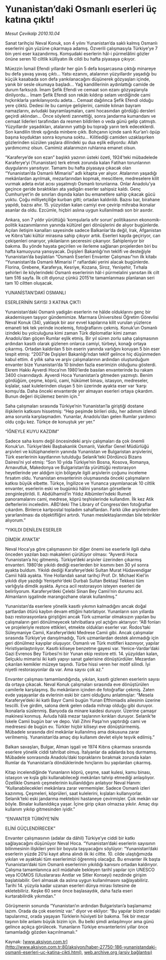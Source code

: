 # Yunanistan’daki Osmanlı eserleri üç katına çıktı!

*Mesut Çevikalp 2010.10.04*

<font class="agenda2NewsSpot">
 Sanat tarihçisi Neval Konuk, son 4 yılını Yunanistan’da saklı kalmış Osmanlı eserlerini gün yüzüne çıkarmaya adamış. Özverili çalışmasıyla Türkiye’ye 7 bin yeni eser kazandırmış. Komşudaki eserlerin hâl-i pürmelâlini gözler önüne seren 10 ciltlik külliyatın ilk cildi bu hafta piyasaya çıkıyor.
</font>
<font class="newsDetail">
 <p>
  <p class="MsoNormal">
   Müezzin İsmail Efendi yıllardır her gün 5 defa koşarcasına çıktığı minareye bu defa yavaş yavaş çıktı… Yatsı ezanını, atalarının yüzyıllardır yaşadığı bu küçük kasabada son defa yankılanacağını düşünerek gözyaşları içinde, yanık bir sesle okumaya başladı… Yağ kandillerinin aydınlattığı camide de durum farksızdı. İmam Şefik Efendi ve cemaat son ezanı gözyaşlarıyla dinliyordu… İmam Şefik Efendi son rekâtı kıldırıp selam verdiğinde cami hıçkırıklarla yankılanıyordu adeta… Cemaat dağılınca Şefik Efendi olduğu yere çöktü. Dedesi ile bu camiye gelişlerini, camide kılınan bayram namazlarını, avludaki bayramlaşmaları, cami hocasından gördüğü dersleri geçirdi aklından… Önce söylenti zannettiği, sonra jandarma kumandanı ve cemaat liderleri tarafından da resmen bildirilen o veda günü gelip çatmıştı. Yüzyıllardır yaşadıkları, atalarının yattığı bu toprağı yarın terk edeceklerdi. Son kandilin titrek ışığında minbere çıktı. Bohçanın içinde sarılı Kur’an’ı öpüp başına koyduktan sonra koynuna soktu… Kilitlediği camiden uzaklaşırken gözlerinden süzülen yaşlara dilindeki şu dua eşlik ediyordu: Allah yardımcımız olsun. Camimiz atalarımızın ruhlarına emanet olsun.
  </p>
  <p class="MsoNormal">
   “Karaferye’de son ezan” başlıklı yazının üsteki özeti, 1924’teki mübadelede Karaferye’yi (Yunanistan) terk etmek zorunda kalan Fatihan torunlarının duygularını yansıtıyor. Tamamı bu hafta piyasaya çıkacak olan “Yunanistan’da Osmanlı Mimarisi” adlı kitapta yer alıyor. Atalarının yaşadığı mekânlardan ayrılmak, mezarlarından kopmak, mescitlere, medreselere kilit vurmak adeta evlat acısı yaşatmıştı Osmanlı torunlarına. Onlar Anadolu’ya geçince geride bıraktıkları ata yadigârı eserler sahipsiz kaldı. Genç Cumhuriyet’in de sınırları dışında kalan bu emanetlere sahip çıkacak gücü yoktu. Çoğu milliyetçiliğe kurban gitti; ortadan kaldırıldı. Bazısı bar, birahane yapıldı, bazısı ahır. 15. yüzyıldan kalan camiyi eve çevirip mihraba ikonalar asanlar da oldu. Ezcümle, hiçbiri aslına uygun kullanılmadı son bir asırdır.
  </p>
  <p class="MsoNormal">
   Ankara, son 7 yıldır yürüttüğü ‘komşularla sıfır sorun’ politikasının ekonomik-politik kazanımlarının yanında kültürel geri dönüşlerini de alıyor bugünlerde. Açılan iletişim kanalları sayesinde sadece Balkanlar’da değil, Irak, Afganistan ve Kıbrıs’taki kültür mirasına sahip çıkıyor artık. Eserleri kayda geçiriyor, can çekişenleri onarıyor, yıkılanların şeceresini çıkarıyor. Sahipleniyor bir bakıma. Bu yönde hayata geçirilen ve ilerleme sağlanan projelerden biri bu hafta kamuoyuna yansıyacak. Dışişleri Bakanlığı’nın teklifi ve desteğiyle Yunanistan’da başlatılan “Osmanlı Eserleri Envanter Çalışması”nın ilk kitabı “Yunanistan’da Osmanlı Mimarisi I” raflardaki yerini alacak bugünlerde. Florina, Grebene, Karaferya, Kesriye, Kozana, Siroz, Yenişehir, Tırhala şehirleri ile köylerindeki Osmanlı eserlerinin hâl-i pürmelalini yansıtan ilk cilt tam 516 sayfa. İlk cilt diyoruz çünkü 2015’te tamamlanması planlanan seri tam 10 ciltten oluşacak.
  </p>
  <p class="MsoNormal">
   YUNANİSTAN’DAKİ OSMANLI
  </p>
  <p class="MsoNormal">
   ESERLERİNİN SAYISI 3 KATINA ÇIKTI
  </p>
  <p class="MsoNormal">
   Yunanistan’daki Osmanlı yadigârı eserlerin ne hâlde olduklarını genç bir akademisyen taşıyor gündemimize. Marmara Üniversitesi Öğretim Görevlisi Neval Konuk (34), yaklaşık bir asır evvel kapılarına kilit vurulan yüzlerce emaneti tek tek yerinde incelemiş, fotoğraflarını çekmiş. Konuk’un Osmanlı izindeki bu yolculuğuna kimi zaman Türk diplomatlar kimi zaman Anadolu’dan göçen Rumlar eşlik etmiş. Bir yıl süren zorlu saha çalışmasının ardından kasıtlı olarak gizlenen onlarca camiyi, türbeyi, konağı ortaya çıkarmış. Ortadan kaldırılan 5 bin eserin yanında varlığını koruyan 5 bin eser tespit etmiş: “2007’de Dışişleri Bakanlığı’ndan teklif gelince hiç düşünmeden kabul ettim. 4 yıllık saha ve arşiv çalışmalarının ardından oluşturduğum envanter bize Yunanistan’da 10 binden fazla eserimizin olduğunu gösterdi. Ekrem Hakkı Ayverdi Hoca’nın 1980’lerde basılan envanterinde bu rakam 3400 civarındaydı. Ayverdi Hoca Yunanistan’a gitmeden yazmıştı. Benim gördüğüm, çeşme, köprü, cami, hükümet binası, istasyon, medreseler, kışlalar, saat kulelerinden oluşan 5 bin üzerinde ayakta eser var ‘karşı komşu’da. Daha önceki envanterde yer almayan eserleri ortaya çıkardım. Bunun değeri ölçülemez benim için.”
  </p>
  <p class="MsoNormal">
   Saha çalışmaları sırasında Türkiye’nin Yunanistan’la giriştiği dostane ilişkilerin katkısını hissetmiş: “Hep peşimde birileri oldu, her adımım izlendi ama sorunla karşılaşmadım. Yunanlar, Anadolu’dan gelen Rumlar yardımcı oldu çoğu kez. Türkçe de konuştuk yer yer.”
  </p>
  <p class="MsoNormal">
   “İĞNEYLE KUYU KAZDIM”
  </p>
  <p class="MsoNormal">
   Sadece saha kısmı değil öncesindeki arşiv çalışmaları da çok önemli Konuk’un. Türkiye’deki Başbakanlık Osmanlı, Vakıflar Genel Müdürlüğü arşivleri ve kütüphanelerin yanında Yunanistan ve Bulgaristan arşivlerini, Türk eserlerinin kayıtlarının tutulduğu Selanik’teki Dördüncü Bizans Dairesi’ni yol etmiş: “Son 10 yılda Türkiye’nin Bosna, Kosova, Romanya, Arnavutluk, Makedonya ve Bulgaristan’da yürüttüğü restorasyon heyetlerinde yer aldığım için bölgeyle ilgili arşivlerin çoğunu inceleme fırsatım oldu. Yunanistan envanterinin oluşmasında önceki çalışmaların katkısı büyük elbette. Türkçe, İngilizce ve Yunanca yayımlanacak 10 ciltlik envanter, eserlerin eski ve bugünkü hâlini yansıtan görsellerle zenginleştirildi. II. Abdülhamid’in Yıldız Albümleri’ndeki Rumeli panoramalarını cami, medrese, köprü teşhislerinde kullandım. İlk kez Atik defterlerini inceledim. ABD’deki The Library of Congress’den fotoğraflar çıkardım. Binlerce kartpostal topladım sahaflardan. Farklı ülke arşivlerinden yararlanılması da objektifliğini artırdı. Yunan meslektaşlarımdan bile tebrikler alıyorum.”
  </p>
  <p class="MsoNormal">
   “YIKILDI DENİLEN ESERLER
  </p>
  <p class="MsoNormal">
   DİMDİK AYAKTA”
  </p>
  <p class="MsoNormal">
   Neval Hoca’ya göre çalışmasının bir diğer önemi ise eserlerle ilgili daha önceden yazılan bazı makaleleri çürütüyor olması: “Ayverdi Hoca Yunanistan’a hiç gitmemiş. Türkiye’deki arşivler üzerinden çıkarmış envanteri. 1980’de yıkıldı dediği eserlerden bir kısmını ben 30 yıl sonra ayakta buldum. Yıkıldı dediği Karaferye’deki Sultan Murat Hüdavendigar Camii hâlâ ayakta. Yine Hollandalı sanat tarihçi Prof. Dr. Michael Kiel’in yıkıldı diye yazdığı Yenişehir’deki Durbalı Sultan Bektaşî Tekkesi tüm varlığıyla dimdik ayakta. Ayrıca acil restorasyon isteyen eserleri de belirliyorum. Karaferye’deki Çelebi Sinan Bey Camii’nin durumu acil. Almanların işgalinde marangozhane olarak kullanılmış.”
  </p>
  <p class="MsoNormal">
   Yunanistan’da eserlere yönelik kasıtlı yıkımın kalmadığını ancak doğal şartlardan ötürü kaybın devam ettiğini hatırlatıyor. Yunanların son yıllarda bazı restorasyonlara giriştiğini ancak Türk uzmanlar olmaksızın yapılan bu çalışmaların geri dönülmeyecek tahribatlara yol açtığını aktarıyor: “AB fonları ve projeleriyle restore ettikleri, etmekte oldukları eserler var. Rodos’taki Süleymaniye Camii, Karaferye’deki Medrese Camii gibi. Ancak çalışmalar sırasında Türkiye’ye danışılmadığı, Türk uzmanlardan destek alınmadığı için geri dönülmez kayıplar oluşuyor. Osmanlı ve Türk motifleri kazınıyor, yapılar Hıristiyanlaştırılıyor. Kasıtlı kiliseye benzetme gayesi var. Yenice-Vardar’daki Gazi Evrenos Bey Türbesi’ni bir Yunan ekip restore etti. 14. yüzyıldan kalan, Selçuklu mimarisi iki katlı yapıyı sanat galerisine dönüştürdüler. Mezardan çıkarılan kemikler müzeye taşındı. Türbe hissi veren her motif silindi. İyi niyetli restorasyonlar da var. Ama sayısı çok az.”
  </p>
  <p class="MsoNormal">
   Envanter çalışması tamamlandığında, yıkılan, kasıtlı gizlenen eserlerin sayısı da ortaya çıkacak. Neval Konuk çalışmaları sırasında eve dönüştürülen camilerle karşılaşmış. Bu mekânların içinden de fotoğraflar çekmiş. Zaten evde yaşayanlar da evlerinin eski bir cami olduğunu anlatmışlar: “Mesela Karaferye’deki iki katlı Bayır Camii bugün Yunan Efthimiadis ailesinin üzerine tescilli. Eve girdim, salona denk gelen odada mihrap olduğu gibi duruyor. İkonalarla süslenmiş. Banyoda da minare kaidesi duruyor. Üzerine çamaşır makinesi konmuş. Avluda hâlâ mezar taşlarının kırıkları duruyor. Selanik’te İskele Camii bugün bar ve depo. Vali Zihni Paşa’nın yaptırdığı cami ve medresesi de bugün ev. Türkler hiçbir kiliseyi eve dönüştürmemiş. Mübadele sırasında dinî mekânlar kullanılmış ama dokusuna zarar verilmemiş. Yunanistan’da amaç dışı kullanım devlet eliyle teşvik edilmiş.”
  </p>
  <p class="MsoNormal">
   Balkan savaşları, Bulgar, Alman işgali ve 1974 Kıbrıs çıkarması sırasında eserlere yönelik ciddi tahribat olmuş. İtalyanlar da adalarda boş durmamış. Mübadele sonrasında Anadolu’daki topraklarını bırakmak zorunda kalan Rumlar da Yunanistan’a döndüklerinde hınçlarını bu yapılardan çıkarmış.
  </p>
  <p class="MsoNormal">
   Kitap incelendiğinde Yunanların köprü, çeşme, saat kulesi, kamu binası, istasyon ve kışla gibi kullanabileceği mekânları tahrip etmediği anlaşılıyor. Özellikle Osmanlı çeşmelerinin kullanıldığını anlatıyor Neval Hanım: “Kullanabilecekleri mekânlara zarar vermemişler. Sadece Osmanlı izleri kazınmış. Çeşmeleri, köprüleri, saat kulelerini, kışlaları kullanıyorlar. Selanik’teki eski jandarma mektebini hastaneye çevirmişler. Çok mekân var böyle. Binalar kullanıldıkça yaşar. İçine girip çıkan olmazsa yıkılır. Amaç dışı kullanım yıkılıp gitmesinden iyidir.”
  </p>
  <p class="MsoNormal">
   “ENVANTER TÜRKİYE’NİN
  </p>
  <p class="MsoNormal">
   ELİNİ GÜÇLENDİRECEK”
  </p>
  <p class="MsoNormal">
   Envanter çalışmasının (adalar da dâhil) Türkiye’ye ciddi bir katkı sağlayacağını düşünüyor Neval Hoca. “Yunanistan’daki eserlerin sayısının bilinmesinin ilişkileri yeni bir boyuta taşıyacağını söylüyor: “Yunanistan’daki eserlerin yüzde 20’si kayıt altına alındı ilk iki ciltte. 10. cilde ulaştığımızda yıkılan ve ayaktaki tüm eserlerimizi öğrenmiş olacağız. Bu envanter ilk başta Yunanistan’daki tüm Osmanlı eserlerinin yıkıldığı kanısını ortadan kaldırıyor. Çalışma tamamlanınca acil müdahale bekleyen tarihî yapılar için UNESCO veya ICOMOS (Uluslararası Anıtlar ve Sitler Konseyi) nezdinde girişim başlatılabilir. Geri almasak da aslına uygun kullanılmasını sağlayabiliriz. Tarihi 14. yüzyıla kadar uzanan eserleri dünya mirası listesine de ekletebiliriz. Keşke 60 sene önce başlasaydık, daha fazla eseri kurtarabilirdik yıkımdan.”
  </p>
  <p class="MsoNormal">
   Görüşmenin sonunda “Yunanistan’ın ardından Bulgaristan’a başlamamız lazım. Orada da çok eserimiz var.” diyor ve ekliyor: “Bu yapılar bizim oradaki tapularımız, orada yaşayan Türklerin hüviyeti bir bakıma. Tek bir mezar taşının bile anlamı büyük bizim için. Bu belki şimdi anlaşılmıyor ama günü gelince açıkça görülecek. Yunanların Türkiye envanterlerini yıllar önce tamamladığı gözden kaçırılmamalı.”
  </p>
 </p>
</font>

Kaynak: [www.aksiyon.com.tr](http://www.aksiyon.com.tr:80/aksiyon/haber-27750-186-yunanistandaki-osmanli-eserleri-uc-katina-cikti.html), [web.archive.org (arşiv bağlantısı)](http://web.archive.org/web/20111219080750/http://www.aksiyon.com.tr:80/aksiyon/haber-27750-186-yunanistandaki-osmanli-eserleri-uc-katina-cikti.html)
